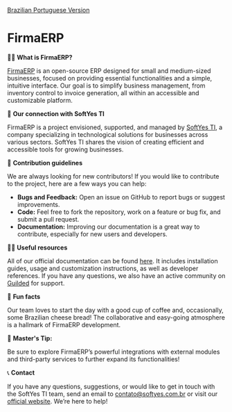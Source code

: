[Brazilian Portuguese Version](https://github.com/FirmaERP/.github/blob/main/profile/README-EN.md)

# FirmaERP

🙋‍♀️ **What is FirmaERP?**

[FirmaERP](https://firmaerp.softyes.com.br) is an open-source ERP designed for small and medium-sized businesses, focused on providing essential functionalities and a simple, intuitive interface. Our goal is to simplify business management, from inventory control to invoice generation, all within an accessible and customizable platform.

🌟 **Our connection with SoftYes TI**

FirmaERP is a project envisioned, supported, and managed by [SoftYes TI](https://softyes.com.br), a company specializing in technological solutions for businesses across various sectors. SoftYes TI shares the vision of creating efficient and accessible tools for growing businesses.

🌈 **Contribution guidelines**

We are always looking for new contributors! If you would like to contribute to the project, here are a few ways you can help:
- **Bugs and Feedback:** Open an issue on GitHub to report bugs or suggest improvements.
- **Code:** Feel free to fork the repository, work on a feature or bug fix, and submit a pull request.
- **Documentation:** Improving our documentation is a great way to contribute, especially for new users and developers.

👩‍💻 **Useful resources**

All of our official documentation can be found [here](https://firmaerp.softyes.com.br/docs). It includes installation guides, usage and customization instructions, as well as developer references. If you have any questions, we also have an active community on [Guilded](https://www.guilded.gg/softyesti) for support.

🍿 **Fun facts**

Our team loves to start the day with a good cup of coffee and, occasionally, some Brazilian cheese bread! The collaborative and easy-going atmosphere is a hallmark of FirmaERP development.

🧙 **Master's Tip:**

Be sure to explore FirmaERP’s powerful integrations with external modules and third-party services to further expand its functionalities!

📞 **Contact**

If you have any questions, suggestions, or would like to get in touch with the SoftYes TI team, send an email to [contato@softyes.com.br](mailto:contato@softyes.com.br?subject=FirmaERP) or visit our [official website](https://softyes.com.br). We’re here to help!
